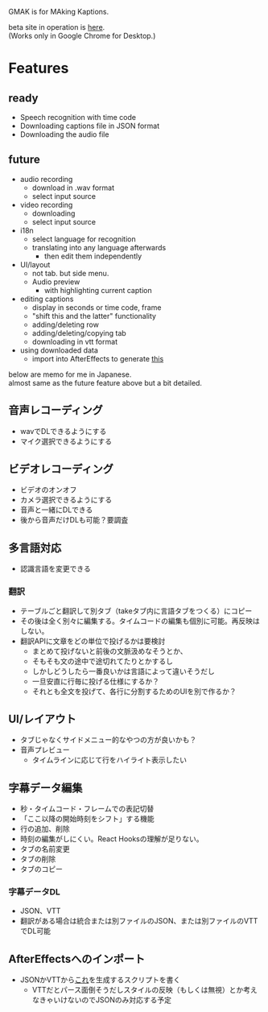 GMAK is for MAking Kaptions.

beta site in operation is [here](https://gmak.tech/).  
(Works only in Google Chrome for Desktop.)

# Features

## ready
- Speech recognition with time code
- Downloading captions file in JSON format
- Downloading the audio file

## future
- audio recording
	- download in .wav format
	- select input source
- video recording
	- downloading
	- select input source
- i18n
	- select language for recognition
	- translating into any language afterwards
		- then edit them independently
- UI/layout
	- not tab. but side menu.
	- Audio preview
		- with highlighting current caption
- editing captions
	- display in seconds or time code, frame
	- "shift this and the latter" functionality
	- adding/deleting row
	- adding/deleting/copying tab
	- downloading in vtt format
- using downloaded data
	- import into AfterEffects to generate [this](https://twitter.com/nariakiiwatani/status/1280358237246636032)
	
below are memo for me in Japanese.  
almost same as the future feature above but a bit detailed.

## 音声レコーディング
- wavでDLできるようにする
- マイク選択できるようにする

## ビデオレコーディング
- ビデオのオンオフ
- カメラ選択できるようにする
- 音声と一緒にDLできる
- 後から音声だけDLも可能？要調査

## 多言語対応
- 認識言語を変更できる

### 翻訳
- テーブルごと翻訳して別タブ（takeタブ内に言語タブをつくる）にコピー
- その後は全く別々に編集する。タイムコードの編集も個別に可能。再反映はしない。
- 翻訳APIに文章をどの単位で投げるかは要検討
	- まとめて投げないと前後の文脈汲めなそうとか、
	- そもそも文の途中で途切れてたりとかするし
	- しかしどうしたら一番良いかは言語によって違いそうだし
	- 一旦安直に行毎に投げる仕様にするか？
	- それとも全文を投げて、各行に分割するためのUIを別で作るか？

## UI/レイアウト
- タブじゃなくサイドメニュー的なやつの方が良いかも？ 
- 音声プレビュー
	- タイムラインに応じて行をハイライト表示したい

## 字幕データ編集
- 秒・タイムコード・フレームでの表記切替
- 「ここ以降の開始時刻をシフト」する機能
- 行の追加、削除
- 時刻の編集がしにくい。React Hooksの理解が足りない。
- タブの名前変更
- タブの削除
- タブのコピー

### 字幕データDL
- JSON、VTT
- 翻訳がある場合は統合または別ファイルのJSON、または別ファイルのVTTでDL可能

## AfterEffectsへのインポート
- JSONかVTTから[これ](https://twitter.com/nariakiiwatani/status/1280358237246636032)を生成するスクリプトを書く
	- VTTだとパース面倒そうだしスタイルの反映（もしくは無視）とか考えなきゃいけないのでJSONのみ対応する予定

